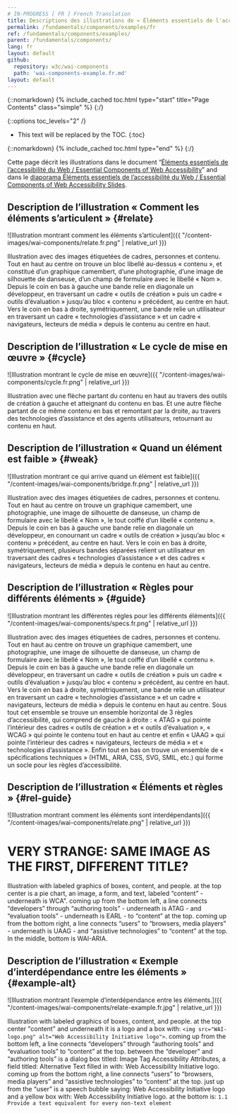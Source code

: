 ```yaml
---
# IN-PROGRESS [ FR ] French Translation
title: Descriptions des illustrations de « Éléments essentiels de l'accessibilité du Web »
permalink: /fundamentals/components/examples/fr
ref: /fundamentals/components/examples/
parent: /fundamentals/components/
lang: fr
layout: default
github:
  repository: w3c/wai-components
  path: 'wai-components-example.fr.md'
layout: default
---
```


{::nomarkdown}
{% include_cached toc.html type="start" title="Page Contents" class="simple" %}
{:/}

{::options toc_levels="2" /}

-   This text will be replaced by the TOC.
{:toc}

{::nomarkdown}
{% include_cached toc.html type="end" %}
{:/}

Cette page décrit les illustrations dans le document “[Éléments essentiels de l’accessibilité du Web / Essential Components of Web Accessibility](/standards/components/)” and dans le [diaporama Éléments essentiels de l’accessibilité du Web / Essential Components of Web Accessibility Slides](http://www.w3.org/WAI/intro/components-slides).

## Description de l’illustration « Comment les éléments s’articulent » {#relate}

![Illustration montrant comment les éléments s’articulent]({{ "/content-images/wai-components/relate.fr.png" | relative_url }})

Illustration avec des images étiquetées de cadres, personnes et contenu.
Tout en haut au centre on trouve un bloc libellé au-dessus « contenu »,
et constitué d’un graphique camembert, d’une photographie, d’une image
de silhouette de danseuse, d’un champ de formulaire avec le libellé
« Nom ». Depuis le coin en bas à gauche une bande relie en diagonale un
développeur, en traversant un cadre  « outils de création » puis un
cadre « outils d’évaluation » jusqu’au bloc « contenu » précédent, au
centre en haut. Vers le coin en bas à droite, symétriquement, une bande
relie un utilisateur en traversant un cadre
« technologies d’assistance » et un cadre « navigateurs,
lecteurs de média » depuis le contenu au centre en haut.

## Description de l’illustration « Le cycle de mise en œuvre » {#cycle}

![Illustration montrant le cycle de mise en œuvre]({{ "/content-images/wai-components/cycle.fr.png" | relative_url }})

Illustration avec une flèche partant du contenu en haut au travers des
outils de création à gauche et atteignant du contenu en bas. Et une
autre flèche partant de ce même contenu en bas et remontant par la
droite, au travers des technologies d’assistance et des agents
utilisateurs, retournant au contenu en haut.

## Description de l’illustration « Quand un élément est faible » {#weak}

![Illustration montrant ce qui arrive quand un élément est faible]({{ "/content-images/wai-components/bridge.fr.png" | relative_url }})

Illustration avec des images étiquetées de cadres, personnes et contenu.
Tout en haut au centre on trouve un graphique camembert, une
photographie, une image de silhouette de danseuse, un champ de
formulaire avec le libellé « Nom », le tout coiffé d’un libellé
« contenu ». Depuis le coin en bas à gauche une bande relie en diagonale
un développeur, en conournant un cadre  « outils de création » jusqu’au
bloc « contenu » précédent, au centre en haut. Vers le coin en bas à
droite, symétriquement, plusieurs bandes séparées relient un utilisateur
en traversant des cadres « technologies d’assistance » et des cadres
« navigateurs, lecteurs de média » depuis le contenu en haut au centre.

## Description de l’illustration « Règles pour différents éléments » {#guide}

![Illustration montrant les différentes régles pour les différents éléments]({{ "/content-images/wai-components/specs.fr.png" | relative_url }})

Illustration avec des images étiquetées de cadres, personnes et contenu.
Tout en haut au centre on trouve un graphique camembert, une
photographie, une image de silhouette de danseuse, un champ de
formulaire avec le libellé « Nom », le tout coiffé d’un libellé
« contenu ». Depuis le coin en bas à gauche une bande relie en diagonale
un développeur, en traversant un cadre  « outils de création » puis un
cadre « outils d’évaluation » jusqu’au bloc « contenu » précédent, au
centre en haut. Vers le coin en bas à droite, symétriquement, une bande
relie un utilisateur en traversant un cadre « technologies
d’assistance » et un cadre « navigateurs, lecteurs de média » depuis le
contenu en haut au centre. Sous tout cet ensemble se trouve un ensemble
horizontal de 3 règles d’accessibilité, qui comprend de gauche à droite
: « ATAG » qui pointe l’intérieur des cadres « outils de création » et
« outils d’évaluation », « WCAG » qui pointe le contenu tout en haut au
centre et enfin « UAAG » qui pointe l’intérieur des cadres
« navigateurs, lecteurs de média » et « technologies d’assistance ».
Enfin tout en bas on trouve un ensemble de « spécifications techniques »
(HTML, ARIA, CSS, SVG, SMIL, etc.) qui forme un socle pour les règles
d’accessibilité.

## Description de l’illustration « Éléments et règles » {#rel-guide}

![Illustration montrant comment les éléments sont interdépendants]({{ "/content-images/wai-components/relate.png" | relative_url }})

# VERY STRANGE: SAME IMAGE AS THE FIRST, DIFFERENT TITLE?

Illustration with labeled graphics of boxes, content, and people. at the top center is a pie chart, an image, a form, and text, labeled “content” - underneath is WCA". coming up from the bottom left, a line connects “developers” through “authoring tools” - underneath is ATAG - and “evaluation tools” - underneath is EARL - to “content” at the top. coming up from the bottom right, a line connects “users” to “browsers, media players” - underneath is UAAG - and “assistive technologies” to “content” at the top. In the middle, bottom is WAI-ARIA.

## Description de l’illustration « Exemple d’interdépendance entre les éléments » {#example-alt}

![Illustration montrant l’exemple d’interdépendance entre les éléments.]({{ "/content-images/wai-components/relate-example.fr.jpg" | relative_url }})

Illustration with labeled graphics of boxes, content, and people. at the
top center "content" and underneath it is a logo and a box with:
`<img src="WAI-logo.png" alt="Web Accessibility Initiative logo">`.
coming up from the bottom left, a line connects “developers” through
“authoring tools” and “evaluation tools” to “content” at the top.
between the “developer” and “authoring tools” is a dialog box titled:
Image Tag Accessibility Attributes, a field titled: Alternative Text
filled in with: Web Accessibility Initiative logo. coming up from the
bottom right, a line connects “users” to “browsers, media players” and
“assistive technologies” to “content” at the top. just up from the
“user” is a speech bubble saying: Web Accessibility Initiative logo and
a yellow box with: Web Accessibility Initiative logo. at the bottom is:
`1.1 Provide a text equivalent for every non-text element`

